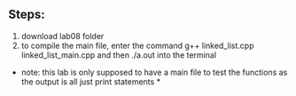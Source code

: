 ## Steps:
1. download lab08 folder
2. to compile the main file, enter the command g++ linked_list.cpp linked_list_main.cpp and then ./a.out into the terminal
* note: this lab is only supposed to have a main file to test the functions as the output is all just print statements * 